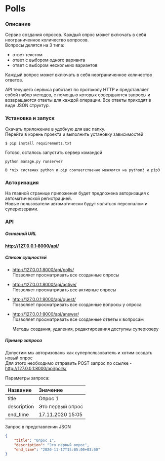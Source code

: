 Polls
=====

### Описание

Сервис создания опросов. Каждый опрос может включать в себя неограниченное количество 
вопросов.  
Вопросы делятся на 3 типа:
- ответ текстом
- ответ с выбором одного варианта
- ответ с выбором нескольких вариантов

Каждый вопрос может включать в себя неограниченное количество ответов.

API текущего сервиса работает по протоколу HTTP и представляет собой набор методов,
с помощью которых совершаются запросы и возвращаются ответы для каждой операции.
Все ответы приходят в виде JSON структур.

### Установка и запуск

Скачать приложение в удобную для вас папку.  
Перейти в корень проекта и выполнить установку зависимостей
```
$ pip install requirements.txt
```
Готово, осталось запустить сервер командой
```
python manage.py runserver
```
    В *nix системах python и pip соответственно меняются на python3 и pip3

### Авторизация

На главной странице приложения будет предложена авторизация с автоматической регистрацией.  
Новые пользователи автоматически будут являться персоналом и суперюзерами.

### API

##### Основной URL

**http://127.0.0.1:8000/api/**

##### Список сущностей

- http://127.0.0.1:8000/api/polls/  
Позволяет просматривать все созданные опросы
- http://127.0.0.1:8000/api/active/  
Позволяет просматривать все активные опросы
- http://127.0.0.1:8000/api/quest/  
Позволяет просматривать все созданные вопросы у опроса
- http://127.0.0.1:8000/api/answer/  
Позволяет просматривать все созданные ответы к вопросам


    Методы создания, удаления, редактирования доступны суперюзеру

##### Пример запроса

Допустим мы авторизованы как суперпользователь и хотим создать новый опрос  
Для этого необходимо отправить POST запрос по ссылке - http://127.0.0.1:8000/api/polls/  

Параметры запроса:  

| Название      | Значение         |
|:------------- |:-----------------|
| title         | Опрос 1          |
| description   | Это первый опрос |
| end_time      | 17.11.2020 15:05 |

Запрос в представлении JSON

```json
{
    "title": "Опрос 1",
    "description": "Это первый опрос",
    "end_time": "2020-11-17T15:05:00+03:00"
}
```
